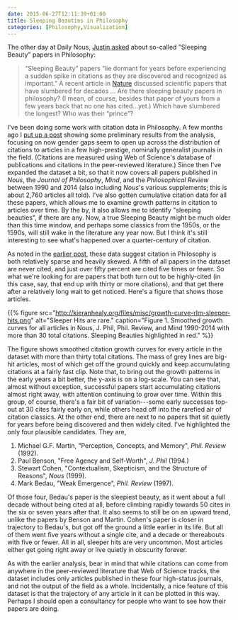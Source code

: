 ```yaml
---
date: 2015-06-27T12:11:39+01:00
title: Sleeping Beauties in Philosophy
categories: [Philosophy,Visualization]
---
```


The other day at Daily Nous, [Justin asked](http://dailynous.com/2015/06/24/sleeping-beauty-papers-in-philosophy/) about so-called "Sleeping Beauty" papers in Philosophy:

> “Sleeping Beauty” papers “lie dormant for years before experiencing a sudden spike in citations as they are discovered and recognized as important.” A recent article in [Nature](http://www.nature.com/news/sleeping-beauty-papers-slumber-for-decades-1.17615) discussed scientific papers that have slumbered for decades ... Are there sleeping beauty papers in philosophy? (I mean, of course, besides that paper of yours from a few years back that no one has cited…yet.) Which have slumbered the longest? Who was their “prince”?

I've been doing some work with citation data in Philosophy. A few months ago I [put up a post](http://kieranhealy.org/blog/archives/2015/02/25/gender-and-citation-in-four-general-interest-philosophy-journals-1993-2013/) showing some preliminary results from the analysis, focusing on now gender gaps seem to open up across the distribution of citations to articles in a few high-prestige, nominally generalist journals in the field. (Citations are measured using Web of Science's database of publications and citations in the peer-reviewed literature.) Since then I've expanded the dataset a bit, so that it now covers all papers published in *Nous*, the *Journal of Philosophy*, *Mind*, and the *Philosophical Review* between 1990 and 2014 (also including *Nous*'s various supplements; this is about 2,760 articles all told). I've also gotten cumulative citation data for all these papers, which allows me to examine growth patterns in citation to articles over time. By the by, it also allows me to identify "sleeping beauties", if there are any. Now, a true Sleeping Beauty might be much older than this time window, and perhaps some classics from the 1950s, or the 1590s, will still wake in the literature any year now. But I think it's still interesting to see what's happened over a quarter-century of citation. 

As noted in the [earlier post](http://kieranhealy.org/blog/archives/2015/02/25/gender-and-citation-in-four-general-interest-philosophy-journals-1993-2013/), these data suggest citation in Philosophy is both relatively sparse and heavily skewed. A fifth of all papers in the dataset are never cited, and just over fifty percent are cited five times or fewer. So what we're looking for are papers that both turn out to be highly-cited (in this case, say, that end up with thirty or more citations), and that get there after a relatively long wait to get noticed. Here's a figure that shows those articles.


{{% figure src="http://kieranhealy.org/files/misc/growth-curve-rlm-sleeper-hits.png" alt="Sleeper Hits are rare." caption="Figure 1. Smoothed growth curves for all articles in Nous, J. Phil, Phil. Review, and Mind 1990-2014 with more than 30 total citations. Sleeping Beauties highlighted in red." %}}

The figure shows smoothed citation growth curves for every article in the dataset with more than thirty total citations. The mass of grey lines are big-hit articles, most of which get off the ground quickly and keep accumulating citations at a fairly fast clip. Note that, to bring out the growth patterns in the early years a bit better, the y-axis is on a log-scale. You can see that, almost without exception, successful papers start accumulating citations almost right away, with attention continuing to grow over time. Within this group, of course, there's a fair bit of variation---some early successes top-out at 30 cites fairly early on, while others head off into the rarefied air of citation classics. At the other end, there are next to no papers that sit quietly for years before being discovered and then widely cited. I've highlighted the only four plausible candidates. They are,

1. Michael G.F. Martin, "Perception, Concepts, and Memory", *Phil. Review* (1992).
2. Paul Benson, "Free Agency and Self-Worth", *J. Phil* (1994.)
3. Stewart Cohen, "Contextualism, Skepticism, and the Structure of Reasons", *Nous* (1999).
4. Mark Bedau, "Weak Emergence", *Phil. Review* (1997).

Of those four, Bedau's paper is the sleepiest beauty, as it went about a full decade without being cited at all, before climbing rapidly towards 50 cites in the six or seven years after that. It also seems to still be on an upward trend, unlike the papers by Benson and Martin. Cohen's paper is closer in trajectory to Bedau's, but got off the ground a little earlier in its life. But all of them went five years without a single cite, and a decade or thereabouts with five or fewer. All in all, sleeper hits are very uncommon. Most articles either get going right away or live quietly in obscurity forever.

As with the earlier analysis, bear in mind that while citations can come from anywhere in the peer-reviewed literature that Web of Science tracks, the dataset includes only articles published in these four high-status journals, and not the output of the field as a whole. Incidentally, a nice feature of this dataset is that the trajectory of any article in it can be plotted in this way. Perhaps I should open a consultancy for people who want to see how their papers are doing. 
